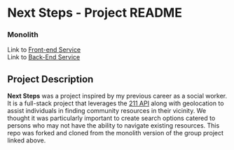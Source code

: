 # Next Steps - Project README
### Monolith

Link to [Front-end Service](https://github.com/westonio/next-steps-front-end)<br/>
Link to [Back-End Service](https://github.com/westonio/next-steps-back-end)


## Project Description

**Next Steps** was a project inspired by my previous career as a social worker. It is a full-stack project that leverages the [211 API](https://apiportal.211.org) along with geolocation to assist individuals in finding community resources in their vicinity.  We thought it was particularly important to create search options catered to persons who may not have the ability to navigate existing resources.  This repo was forked and cloned from the monolith version of the group project linked above.


